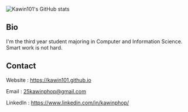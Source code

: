 ![Kawin101's GitHub stats](https://github-readme-stats.vercel.app/api?username=kawin101&show_icons=true&bg_color=00000000)

## Bio
I'm the third year student majoring in Computer and Information Science. 
Smart work is not hard.

## Contact

Website : https://kawin101.github.io

Email : 25kawinphop@gmail.com

LinkedIn : https://www.linkedin.com/in/kawinphop/

